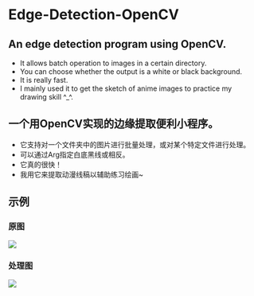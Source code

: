 # Edge-Detection-OpenCV

## An edge detection program using OpenCV.

- It allows batch operation to images in a certain directory. 
- You can choose whether the output is a white or black background. 
- It is really fast.
- I mainly used it to get the sketch of anime images to practice my drawing skill ^_^. 

## 一个用OpenCV实现的边缘提取便利小程序。

- 它支持对一个文件夹中的图片进行批量处理，或对某个特定文件进行处理。
- 可以通过Arg指定白底黑线或相反。
- 它真的很快！
- 我用它来提取动漫线稿以辅助练习绘画~

## 示例

### 原图

![](http://ww4.sinaimg.cn/large/006tNc79ly1g5snzai79bj31fp0u01kx.jpg)

### 处理图

![](http://ww2.sinaimg.cn/large/006tNc79ly1g5snyi15lfj31fp0u0e81.jpg)
